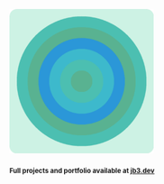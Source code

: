 <a href="https://github.com/jb3/fractal"><img width="256px" src="fractal-20251101-102227.png"/></a>

<sub>**Full projects and portfolio available at [jb3.dev](https://jb3.dev/)**</sub>
